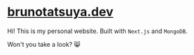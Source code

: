 # [brunotatsuya.dev](https://brunotatsuya.dev)

Hi! This is my personal website. Built with `Next.js` and `MongoDB`.

Won't you take a look? :smile_cat:
